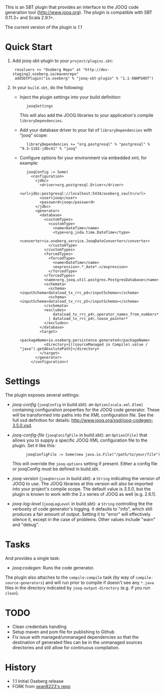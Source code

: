 This is an SBT plugin that provides an interface to the JOOQ code generation tool
(<http://www.jooq.org>). The plugin is compatible with SBT 0.11.3+ and Scala 2.9.1+.

The current version of the plugin is *1.1*

Quick Start
======

1. Add jooq-sbt-plugin to your `project/plugins.sbt`:
        
        resolvers += "Oseberg Repo" at "http://dev-staging1.oseberg.io/mavenrepo"
        addSbtPlugin("io.oseberg" % "jooq-sbt-plugin" % "1.1-SNAPSHOT")
    
2. In your `build.sbt`, do the following:

   * Inject the plugin settings into your build definition:
   
            jooqSettings
      
     This will also add the JOOQ libraries to your application's compile
   `libraryDependencies`.
      
   * Add your database driver to your list of `libraryDependencies` with "jooq" scope:
   
            libraryDependencies += "org.postgresql" % "postgresql" % "9.3-1102-jdbc41" % "jooq"
      
   * Configure options for your environment via embedded xml, for example:
   
            jooqConfig := Some(
              <configuration>
                <jdbc>
                  <driver>org.postgresql.Driver</driver>
                  <url>jdbc:postgresql://localhost:5434/oseberg_vault</url>
                  <user>jooq</user>
                  <password>jooq</password>
                </jdbc>
                <generator>
                  <database>
                    <customTypes>
                      <customType>
                        <name>DateTime</name>
                        <type>org.joda.time.DateTime</type>
                        <converter>io.oseberg.service.JooqDateConverter</converter>
                      </customType>
                    </customTypes>
                    <forcedTypes>
                      <forcedType>
                        <name>DateTime</name>
                        <expression>.*_date*.</expression>
                      </forcedType>
                    </forcedTypes>
                    <name>org.jooq.util.postgres.PostgresDatabase</name>
                    <schemata>
                      <schema><inputSchema>dataload_tx_rrc_p4</inputSchema></schema>
                      <schema><inputSchema>dataload_tx_rrc_p5</inputSchema></schema>
                    </schemata>
                    <excludes>
                        dataload_tx_rrc_p4\.operator_names_from_numbers*
                      | dataload_tx_rrc_p4\.lease_pointer*
                    </excludes>
                  </database>
                  <target>
                    <packageName>io.oseberg.persistence.generated</packageName>
                    <directory>{((sourceManaged in Compile).value / "java").getAbsolutePath}</directory>
                  </target>
                </generator>
              </configuration>)
     
Settings
=====

The plugin exposes several settings:

* *jooq-config* (`jooqConfig` in build.sbt): an `Option[scala.xml.Elem]`
  containing configuration properties for the JOOQ code generator. These will 
  be transformed into paths into the XML configuration file.  See the full xsd
  definition for details: http://www.jooq.org/xsd/jooq-codegen-3.5.0.xsd.

* *jooq-config-file* (`jooqConifgFile` in build.sbt): an `Option[File]` that 
  allows you to supply a specific JOOQ XML configuration file to the plugin. 
  Set it like this:

            jooqConfigFile := Some(new java.io.File("/path/to/your/file")

   This will override the `jooq-options` setting if present. Either a config
   file or jooqConfig must be defined in build.sbt.

* *jooq-version* (`jooqVersion` in build.sbt): a `String` indicating the version
  of JOOQ to use. The JOOQ libraries at this version will also be imported into your
  project's compile scope. The default value is *3.5.0*, but the plugin is known
  to work with the 2.x series of JOOQ as well (e.g. 2.6.1).

* *jooq-log-level* (`jooqLogLevel` in build.sbt): a `String` controlling the
  the verbosity of code generator's logging. It defaults to "info", which 
  still produces a fair amount of output. Setting it to "error" will effectively
  silence it, except in the case of problems. Other values include "warn" and "debug".

Tasks
=====

And provides a single task:

* *jooq:codegen*: Runs the code generator.

The plugin also attaches to the `compile:compile` task (by way of 
`compile-source-generators`) and will run prior to compile if doesn't see any
`*.java` files in the directory indicated by `jooq-output-directory` (e.g. if
you run `clean`).

TODO
=====
* Clean credentials handling
* Setup maven and pom file for publishing to Github
* Fix issue with managed/unmanaged dependencies so that the destination
  of generated files can be in the unmanaged sources directories and still
  allow for continuous compilation.

History
=====
* 1.1 Initial Oseberg release
* FORK from [sean8223's repo](https://github.com/sean8223/jooq-sbt-plugin)
